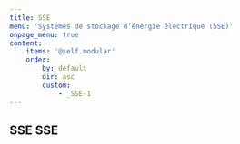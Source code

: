 ```yaml
---
title: SSE
menu: 'Systèmes de stockage d’énergie électrique (SSE)'
onpage_menu: true
content:
    items: '@self.modular'
    order:
        by: default
        dir: asc
        custom:
            - _SSE-1
---
```


<h2>
SSE 
<span>SSE</span>
</h2>